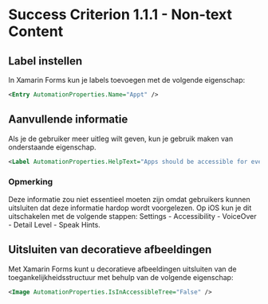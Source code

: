 # Success Criterion 1.1.1 - Non-text Content

## Label instellen

In Xamarin Forms kun je labels toevoegen met de volgende eigenschap:

```xml
<Entry AutomationProperties.Name="Appt" />
```

## Aanvullende informatie

Als je de gebruiker meer uitleg wilt geven, kun je gebruik maken van onderstaande eigenschap.

```xml
<Label AutomationProperties.HelpText="Apps should be accessible for everyone" />
```

### Opmerking

Deze informatie zou niet essentieel moeten zijn omdat gebruikers kunnen uitsluiten dat deze informatie hardop wordt voorgelezen.
Op iOS kun je dit uitschakelen met de volgende stappen: Settings - Accessibility - VoiceOver - Detail Level - Speak Hints.

## Uitsluiten van decoratieve afbeeldingen

Met Xamarin Forms kunt u decoratieve afbeeldingen uitsluiten van de toegankelijkheidsstructuur met behulp van de volgende eigenschap:

```xml
<Image AutomationProperties.IsInAccessibleTree="False" />
```
